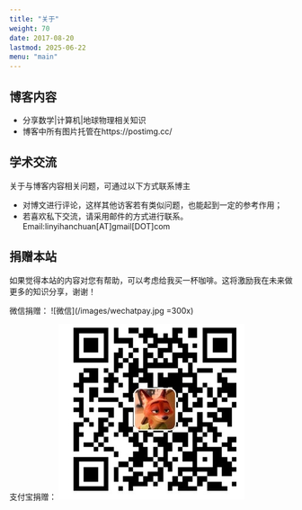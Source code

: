 ```yaml
---
title: "关于"
weight: 70
date: 2017-08-20
lastmod: 2025-06-22
menu: "main"
---
```


## 博客内容
- 分享数学|计算机|地球物理相关知识
- 博客中所有图片托管在https://postimg.cc/

## 学术交流
关于与博客内容相关问题，可通过以下方式联系博主

- 对博文进行评论，这样其他访客若有类似问题，也能起到一定的参考作用；
- 若喜欢私下交流，请采用邮件的方式进行联系。Email:linyihanchuan[AT]gmail[DOT]com

## 捐赠本站
如果觉得本站的内容对您有帮助，可以考虑给我买一杯咖啡。这将激励我在未来做更多的知识分享，谢谢！

微信捐赠：
![微信](/images/wechatpay.jpg =300x)

支付宝捐赠：
![支付宝](/images/alipay.jpg)




